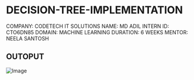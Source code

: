 # DECISION-TREE-IMPLEMENTATION
COMPANY: CODETECH IT SOLUTIONS
NAME: MD ADIL
INTERN ID: CTO6DN85
DOMAIN: MACHINE LEARNING
DURATION: 6 WEEKS
MENTOR: NEELA SANTOSH


## OUTOPUT


![Image](https://github.com/user-attachments/assets/0056be96-9e7f-4ccd-a051-5e95409eb2a3)
